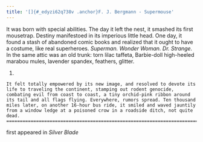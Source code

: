 ```yaml
---
title: '[]{#_edyzi62q738v .anchor}F. J. Bergmann - Supermouse'
---
```


It was born with special abilities. The day it left the nest, it smashed
its first mousetrap. Destiny manifestoed in its imperious little head.
One day, it found a stash of abandoned comic books and realized that it
ought to have a costume, like real superheroes. *Superman. Wonder Woman.
Dr. Strange.* In the same attic was an old trunk: torn lilac taffeta,
Barbie-doll high-heeled marabou mules, lavender spandex, feathers,
glitter.

1.  

    It felt totally empowered by its new image, and resolved to devote its life to traveling the continent, stamping out rodent genocide, combating evil from coast to coast, a tiny orchid-pink ribbon around its tail and all flags flying. Everywhere, rumors spread. Ten thousand miles later, on another 16-hour bus ride, it smiled and waved jauntily from a window ledge at a poisoned crow in a roadside ditch, not quite dead.
    ====================================================================================================================================================================================================================================================================================================================================================================================================================================

first appeared in *Silver Blade*
